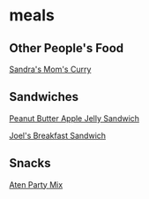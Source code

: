 # meals

## Other People's Food
  [Sandra's Mom's Curry](sandras_moms_curry.md)
## Sandwiches
  [Peanut Butter Apple Jelly Sandwich](peanut_butter_apple_jelly.md)

  [Joel's Breakfast Sandwich](joels_breakfast_sandwich.md)
## Snacks
  [Aten Party Mix](Aten_Party_Mix.md)

